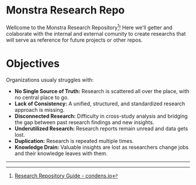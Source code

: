 # Monstra Research Repo
Wellcome to the Monstra Research Repository[^1]!
Here we'll getter and colaborate with the internal and external comunity to create researchs that will serve as reference for future projects or other repos. 

# Objectives
Organizations usualy struggles with:
- **No Single Source of Truth:** Research is scattered all over the place, with no central place to go.
- **Lack of Consistency:** A unified, structured, and standardized research approach is missing.
- **Disconnected Research:** Difficulty in cross-study analysis and bridging the gap between past research findings and new insights.
- **Underutilized Research:** Research reports remain unread and data gets lost.
- **Duplication:** Research is repeated multiple times.
- **Knowledge Drain:** Valuable insights are lost as researchers change jobs and their knowledge leaves with them. 



---
[^1]: [Research Repository Guide - condens.io](https://public-files.condens.io/Research%20Repository%20Guide.pdf?utm_campaign=Research%20Repository%20Playbook&utm_source=email&utm_medium=email&utm_content=RRGuide_Download_Automation_Nov23)

